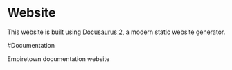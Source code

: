 # Website

This website is built using [Docusaurus 2](https://docusaurus.io/), a modern static website generator.

#Documentation

Empiretown documentation website
